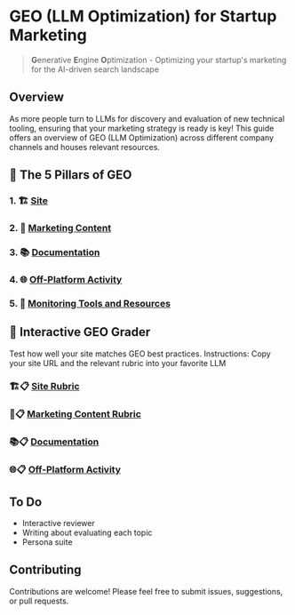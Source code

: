 # GEO (LLM Optimization) for Startup Marketing

> **G**enerative **E**ngine **O**ptimization - Optimizing your startup's marketing for the AI-driven search landscape

## Overview

As more people turn to LLMs for discovery and evaluation of new technical tooling, ensuring that your marketing strategy is ready is key! This guide offers an overview of GEO (LLM Optimization) across different company channels and houses relevant resources.

## 🚀 The 5 Pillars of GEO

### 1. 🏗️ [Site](Site.md)

### 2. 📝 [Marketing Content](TechnicalMarketingContent.md)

### 3. 📚 [Documentation](Documentation.md)

### 4. 🌐 [Off-Platform Activity](OffPlatformActivity.md)

### 5. 👀 [Monitoring Tools and Resources](Tooling.md)


## 🤖 Interactive GEO Grader
Test how well your site matches GEO best practices. 
Instructions: Copy your site URL and the relevant rubric into your favorite LLM
### 🏗️📋 [Site Rubric](GeoSiteRubric.md)
### 📝📋 [Marketing Content Rubric](GeoMarketingContentRubric)
### 📚📋 [Documentation](GeoDocumentationRubric.md)
### 🌐📋 [Off-Platform Activity](GeoOffPlatformActivityRubric.md)

## To Do
* Interactive reviewer
* Writing about evaluating each topic
* Persona suite

## Contributing

Contributions are welcome! Please feel free to submit issues, suggestions, or pull requests.
